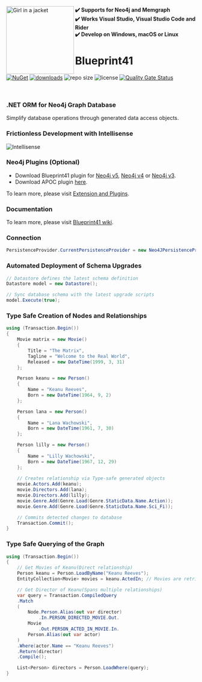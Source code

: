  
<div>
 <div><img align="left" src="https://github.com/circles-arrows/blueprint41/assets/121929116/88c219d4-403b-4e98-81a6-f1f3055a0a33" alt="Girl in a jacket" width="180" height="180"></div> 
   <div align="right">
     <div align="left"><b> ✔️ Supports for Neo4j and Memgraph</b></div>  
     <div align="left"><b> ✔️ Works Visual Studio, Visual Studio Code and Rider</b></div>   
     <div align="left"><b> ✔️ Develop on Windows, macOS or Linux</b></div>     
   </div>  
</div>  

# Blueprint41

[![NuGet](https://img.shields.io/nuget/v/Blueprint41.svg)](https://www.nuget.org/packages/Blueprint41)
[![downloads](https://img.shields.io/nuget/dt/Blueprint41)](https://www.nuget.org/packages/Blueprint41)
![repo size](https://img.shields.io/github/repo-size/circles-arrows/blueprint41)
![license](https://img.shields.io/github/license/circles-arrows/Blueprint41)
[![Quality Gate Status](https://sonarcloud.io/api/project_badges/measure?project=circles-arrows_blueprint41&metric=alert_status)](https://sonarcloud.io/summary/new_code?id=circles-arrows_blueprint41)

&nbsp;
### .NET ORM for Neo4j Graph Database

Simplify database operations through generated data access objects. 

### Frictionless Development with Intellisense 

![Intellisense](https://raw.githubusercontent.com/circles-arrows/blueprint41/master/Documentation/Blueprint41_Intellisense.gif)

### Neo4j Plugins (Optional)
* Download Blueprint41 plugin for [Neo4j v5](https://github.com/circles-arrows/functionalid/blob/master/blueprint41-5.0.0.jar?raw=true), [Neo4j v4](https://github.com/circles-arrows/functionalid/blob/master/blueprint41-4.0.3.jar?raw=true) or [Neo4j v3](https://github.com/circles-arrows/functionalid/blob/master/blueprint41-1.0.3.jar?raw=true).
* Download APOC plugin [here](https://neo4j-contrib.github.io/neo4j-apoc-procedures/#_download_latest_release).

To learn more, please visit [Extension and Plugins](https://github.com/circles-arrows/blueprint41/wiki/Extension-and-Plugins).

### Documentation

To learn more, please visit [Blueprint41 wiki](https://github.com/circles-arrows/blueprint41/wiki).
### Connection

```csharp
PersistenceProvider.CurrentPersistenceProvider = new Neo4JPersistenceProvider($"bolt://localhost:7687", $"neo4j", $"password");
```

### Automated Deployment of Schema Upgrades

```csharp
// Datastore defines the latest schema definition
Datastore model = new Datastore();

// Sync database schema with the latest upgrade scripts
model.Execute(true);
```

### Type Safe Creation of Nodes and Relationships

```csharp
using (Transaction.Begin())
{
    Movie matrix = new Movie()
    {
        Title = "The Matrix",
        Tagline = "Welcome to the Real World",
        Released = new DateTime(1999, 3, 31)
    };

    Person keanu = new Person()
    {
        Name = "Keanu Reeves",
        Born = new DateTime(1964, 9, 2)
    };

    Person lana = new Person()
    {
        Name = "Lana Wachowski",
        Born = new DateTime(1961, 7, 30)
    };

    Person lilly = new Person()
    {
        Name = "Lilly Wachowski",
        Born = new DateTime(1967, 12, 29)
    };
    
    // Creates relationship via Type-safe generated objects
    movie.Actors.Add(keanu);
    movie.Directors.Add(lana);
    movie.Directors.Add(lilly);
    movie.Genre.Add(Genre.Load(Genre.StaticData.Name.Action));
    movie.Genre.Add(Genre.Load(Genre.StaticData.Name.Sci_Fi));

    // Commits detected changes to database
    Transaction.Commit(); 
}
```


### Type Safe Querying of the Graph

```csharp
using (Transaction.Begin())
{
    // Get Movies of Keanu(Direct relationship)
    Person keanu = Person.LoadByName("Keanu Reeves");
    EntityCollection<Movie> movies = keanu.ActedIn; // Movies are retrieve here

    // Get Director of Keanu(Spans multiple relationships)
    var query = Transaction.CompiledQuery
    .Match
    (
        Node.Person.Alias(out var director)
            .In.PERSON_DIRECTED_MOVIE.Out.
        Movie
            .Out.PERSON_ACTED_IN_MOVIE.In.
        Person.Alias(out var actor)
    )
    .Where(actor.Name == "Keanu Reeves")
    .Return(director)
    .Compile();

    List<Person> directors = Person.LoadWhere(query);
}
```

